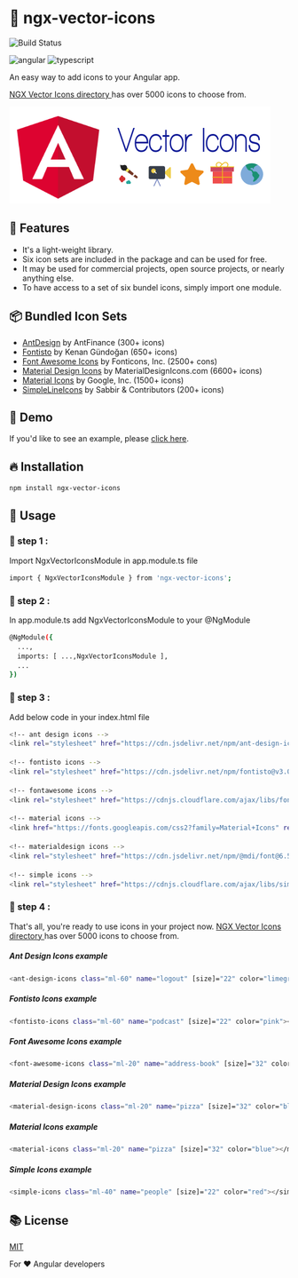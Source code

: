 # 💝 ngx-vector-icons
![Build Status](https://travis-ci.org/joemccann/dillinger.svg?branch=master)


![angular](https://img.shields.io/badge/Angular-DD0031?style=for-the-badge&logo=angular&logoColor=white) ![typescript](https://img.shields.io/badge/TypeScript-007ACC?style=for-the-badge&logo=typescript&logoColor=white
)


An easy way to add icons to your Angular app.

[NGX Vector Icons directory ](https://ramsankar27.github.io/ngx-vector-icons/) has over 5000 icons to choose from.

![Ngx vector icons banner image](https://raw.githubusercontent.com/ramsankar27/ngx-vector-icons/main/ngx-vector-icon-banner.png)
## 🎉 Features
- It's a light-weight library.
- Six icon sets are included in the package and can be used for free.
- It may be used for commercial projects, open source projects, or nearly anything else.
- To have access to a set of six bundel icons, simply import one module.

## 📦 Bundled Icon Sets
- [AntDesign](https://ant.design/) by AntFinance (300+ icons)
- [Fontisto](https://github.com/kenangundogan/fontisto) by Kenan Gündoğan (650+ icons)
- [Font Awesome Icons](https://fontawesome.com/) by Fonticons, Inc. (2500+ cons)
- [Material Design Icons](https://materialdesignicons.com/) by MaterialDesignIcons.com (6600+ icons)
- [Material Icons](https://www.google.com/design/icons/) by Google, Inc. (1500+ icons)
- [SimpleLineIcons](https://simplelineicons.github.io/) by Sabbir & Contributors (200+ icons)

## 🚀 Demo
If you'd like to see an example, please [click here](#).
## 🔥 Installation
```sh
npm install ngx-vector-icons
```
## 📝 ️Usage
### 🚴 step 1 :
Import NgxVectorIconsModule in app.module.ts file 
```sh 
import { NgxVectorIconsModule } from 'ngx-vector-icons';
```    
### 🚴 step 2 :
In app.module.ts add NgxVectorIconsModule to your @NgModule 
```sh
@NgModule({
  ...,
  imports: [ ...,NgxVectorIconsModule ],
  ...
})
```
### 🚴 step 3 :
Add below code in your index.html file
```sh
<!-- ant design icons -->
<link rel="stylesheet" href="https://cdn.jsdelivr.net/npm/ant-design-icons@1.3.3/dist/anticons.min.css">

<!-- fontisto icons -->
<link rel="stylesheet" href="https://cdn.jsdelivr.net/npm/fontisto@v3.0.4/css/fontisto/fontisto.min.css">

<!-- fontawesome icons -->
<link rel="stylesheet" href="https://cdnjs.cloudflare.com/ajax/libs/font-awesome/6.1.1/css/all.css">

<!-- material icons -->
<link href="https://fonts.googleapis.com/css2?family=Material+Icons" rel="stylesheet">

<!-- materialdesign icons -->
<link rel="stylesheet" href="https://cdn.jsdelivr.net/npm/@mdi/font@6.5.95/css/materialdesignicons.min.css">

<!-- simple icons -->
<link rel="stylesheet" href="https://cdnjs.cloudflare.com/ajax/libs/simple-line-icons/2.5.5/css/simple-line-icons.min.css">
```
### 🚴 step 4 :
That's all, you're ready to use icons in your project now.
[NGX Vector Icons directory ](https://ramsankar27.github.io/ngx-vector-icons/) has over 5000 icons to choose from.

##### Ant Design Icons example
```sh
<ant-design-icons class="ml-60" name="logout" [size]="22" color="limegreen"></ant-design-icons>
```
##### Fontisto Icons example
```sh
<fontisto-icons class="ml-60" name="podcast" [size]="22" color="pink"></fontisto-icons>
```
##### Font Awesome Icons example
```sh
<font-awesome-icons class="ml-20" name="address-book" [size]="32" color="grey"></font-awesome-icons> 
```
##### Material Design Icons example
```sh
<material-design-icons class="ml-20" name="pizza" [size]="32" color="blue"></material-design-icons>
```
##### Material Icons example
```sh
<material-icons class="ml-20" name="pizza" [size]="32" color="blue"></material-icons>
```
##### Simple Icons example
```sh
<simple-icons class="ml-40" name="people" [size]="22" color="red"></simple-icons>
```

## 📚 License

[MIT](http://opensource.org/licenses/MIT)

For ❤️ Angular developers 
